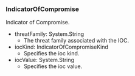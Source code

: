 ### IndicatorOfCompromise
Indicator of Compromise.

- threatFamily: System.String
  - The threat family associated with the IOC.
- iocKind: IndicatorOfCompromiseKind
  - Specifies the ioc kind.
- iocValue: System.String
  - Specifies the ioc value.
